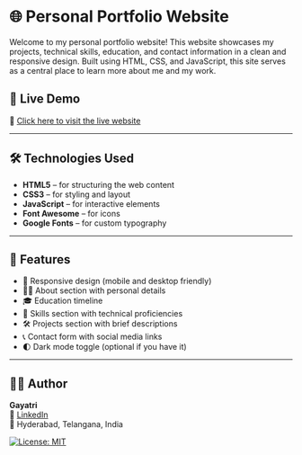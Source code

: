 # 🌐 Personal Portfolio Website

Welcome to my personal portfolio website! This website showcases my projects, technical skills, education, and contact information in a clean and responsive design. Built using HTML, CSS, and JavaScript, this site serves as a central place to learn more about me and my work.

## 📁 Live Demo

🔗 [Click here to visit the live website](https://gayatrixc.github.io/portfolio_project/)  

---

## 🛠️ Technologies Used

- **HTML5** – for structuring the web content
- **CSS3** – for styling and layout
- **JavaScript** – for interactive elements
- **Font Awesome** – for icons
- **Google Fonts** – for custom typography

---

## 📄 Features

- 🎯 Responsive design (mobile and desktop friendly)
- 🧑‍💻 About section with personal details
- 🎓 Education timeline
- 💼 Skills section with technical proficiencies
- 🛠️ Projects section with brief descriptions
- 📞 Contact form with social media links
- 🌓 Dark mode toggle (optional if you have it)

---

## 🙋‍♀️ Author

**Gayatri**  
🔗 [LinkedIn](https://www.linkedin.com/in/gayatri-xc/)   
📍 Hyderabad, Telangana, India

[![License: MIT](https://img.shields.io/badge/License-MIT-green.svg)](LICENSE)


